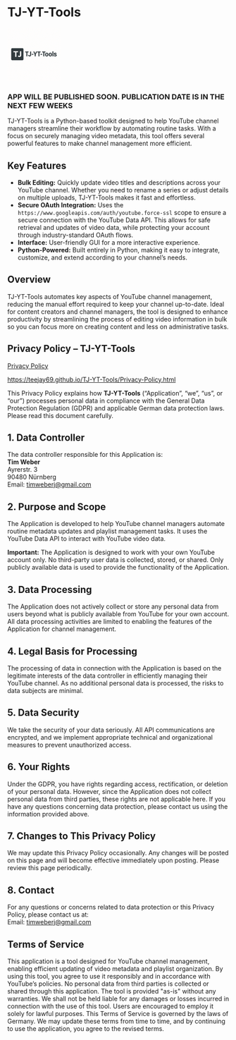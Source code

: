 # TJ-YT-Tools
<img src="Logo.png" alt="TJ-YT-Tools Logo" width="120" height="120">


### APP WILL BE PUBLISHED SOON. PUBLICATION DATE IS IN THE NEXT FEW WEEKS

TJ-YT-Tools is a Python-based toolkit designed to help YouTube channel managers streamline their workflow by automating routine tasks. With a focus on securely managing video metadata, this tool offers several powerful features to make channel management more efficient.

## Key Features

- **Bulk Editing:** Quickly update video titles and descriptions across your YouTube channel. Whether you need to rename a series or adjust details on multiple uploads, TJ-YT-Tools makes it fast and effortless.
- **Secure OAuth Integration:** Uses the `https://www.googleapis.com/auth/youtube.force-ssl` scope to ensure a secure connection with the YouTube Data API. This allows for safe retrieval and updates of video data, while protecting your account through industry-standard OAuth flows.
- **Interface:** User-friendly GUI for a more interactive experience.  
- **Python-Powered:** Built entirely in Python, making it easy to integrate, customize, and extend according to your channel’s needs.

## Overview

TJ-YT-Tools automates key aspects of YouTube channel management, reducing the manual effort required to keep your channel up-to-date. Ideal for content creators and channel managers, the tool is designed to enhance productivity by streamlining the process of editing video information in bulk so you can focus more on creating content and less on administrative tasks.


## Privacy Policy – TJ-YT-Tools
[Privacy Policy](https://teejay69.github.io/TJ-YT-Tools/Privacy-Policy.html)

https://teejay69.github.io/TJ-YT-Tools/Privacy-Policy.html


This Privacy Policy explains how **TJ-YT-Tools** (“Application”, “we”, “us”, or “our”) processes personal data in compliance with the General Data Protection Regulation (GDPR) and applicable German data protection laws. Please read this document carefully.

## 1. Data Controller

The data controller responsible for this Application is:  
**Tim Weber**  
Ayrerstr. 3  
90480 Nürnberg  
Email: [timweberj@gmail.com](mailto:timweberj@gmail.com)

## 2. Purpose and Scope

The Application is developed to help YouTube channel managers automate routine metadata updates and playlist management tasks. It uses the YouTube Data API to interact with YouTube video data.

**Important:** The Application is designed to work with your own YouTube account only. No third-party user data is collected, stored, or shared. Only publicly available data is used to provide the functionality of the Application.

## 3. Data Processing

The Application does not actively collect or store any personal data from users beyond what is publicly available from YouTube for your own account. All data processing activities are limited to enabling the features of the Application for channel management.

## 4. Legal Basis for Processing

The processing of data in connection with the Application is based on the legitimate interests of the data controller in efficiently managing their YouTube channel. As no additional personal data is processed, the risks to data subjects are minimal.

## 5. Data Security

We take the security of your data seriously. All API communications are encrypted, and we implement appropriate technical and organizational measures to prevent unauthorized access.

## 6. Your Rights

Under the GDPR, you have rights regarding access, rectification, or deletion of your personal data. However, since the Application does not collect personal data from third parties, these rights are not applicable here. If you have any questions concerning data protection, please contact us using the information provided above.

## 7. Changes to This Privacy Policy

We may update this Privacy Policy occasionally. Any changes will be posted on this page and will become effective immediately upon posting. Please review this page periodically.

## 8. Contact

For any questions or concerns related to data protection or this Privacy Policy, please contact us at:  
Email: [timweberj@gmail.com](mailto:timweberj@gmail.com)


## Terms of Service

This application is a tool designed for YouTube channel management, enabling efficient updating of video metadata and playlist organization. By using this tool, you agree to use it responsibly and in accordance with YouTube’s policies. No personal data from third parties is collected or shared through this application. The tool is provided "as-is" without any warranties. We shall not be held liable for any damages or losses incurred in connection with the use of this tool. Users are encouraged to employ it solely for lawful purposes. This Terms of Service is governed by the laws of Germany. We may update these terms from time to time, and by continuing to use the application, you agree to the revised terms.
